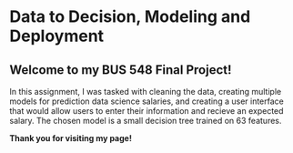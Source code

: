 # Data to Decision, Modeling and Deployment
## Welcome to my BUS 548 Final Project!

In this assignment, I was tasked with cleaning the data, creating multiple models for prediction data science salaries, and creating a user interface that would allow users to enter their information and recieve an expected salary. The chosen model is a small decision tree trained on 63 features.

**Thank you for visiting my page!**
